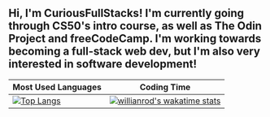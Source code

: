 Hi, I'm CuriousFullStacks! I'm currently going through CS50's intro course, as well as The Odin Project and freeCodeCamp. I'm working towards becoming a full-stack web dev, but I'm also very interested in software development!
-


| Most Used Languages  | Coding Time |
| ------------- | ------------- |
| [![Top Langs](https://github-readme-stats.vercel.app/api/top-langs/?username=CuriousFullStacks&theme=transparent&title_color=427aa5&hide_title=true)](https://github.com/anuraghazra/github-readme-stats)  | [![willianrod's wakatime stats](https://github-readme-stats.vercel.app/api/wakatime?username=CuriousFullStacks&api_domain=wakapi.dev&custom_title=Coding%20Time&theme=transparent&layout=compact&text_color=c7c7c7&range=all_time&hide=INI&hide_title=true)](https://github.com/anuraghazra/github-readme-stats)|
